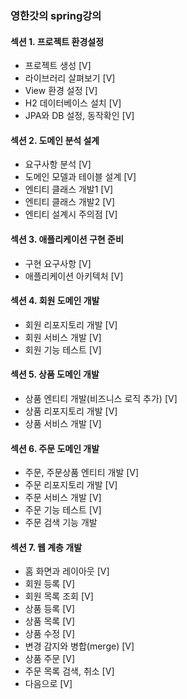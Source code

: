 ### 영한갓의 spring강의

#### 섹션 1. 프로젝트 환경설정
- 프로젝트 생성 [V]
- 라이브러리 살펴보기 [V]
- View 환경 설정 [V]
- H2 데이터베이스 설치 [V]
- JPA와 DB 설정, 동작확인 [V]

#### 섹션 2. 도메인 분석 설계
- 요구사항 분석 [V]
- 도메인 모델과 테이블 설계 [V]
- 엔티티 클래스 개발1 [V]
- 엔티티 클래스 개발2 [V]
- 엔티티 설계시 주의점 [V]

#### 섹션 3. 애플리케이션 구현 준비
- 구현 요구사항 [V]
- 애플리케이션 아키텍처 [V]

#### 섹션 4. 회원 도메인 개발
- 회원 리포지토리 개발 [V]
- 회원 서비스 개발 [V]
- 회원 기능 테스트 [V]

#### 섹션 5. 상품 도메인 개발
- 상품 엔티티 개발(비즈니스 로직 추가) [V]
- 상품 리포지토리 개발 [V]
- 상품 서비스 개발 [V]

#### 섹션 6. 주문 도메인 개발
- 주문, 주문상품 엔티티 개발 [V]
- 주문 리포지토리 개발 [V]
- 주문 서비스 개발 [V]
- 주문 기능 테스트 [V]
- 주문 검색 기능 개발

#### 섹션 7. 웹 계층 개발
- 홈 화면과 레이아웃 [V]
- 회원 등록 [V]
- 회원 목록 조회 [V]
- 상품 등록 [V]
- 상품 목록 [V]
- 상품 수정 [V]
- 변경 감지와 병합(merge) [V]
- 상품 주문 [V]
- 주문 목록 검색, 취소 [V]
- 다음으로 [V]